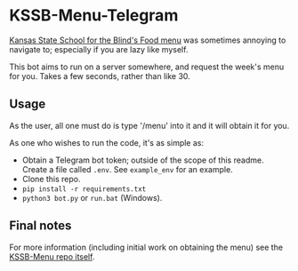 # KSSB-Menu-Telegram

[Kansas State School for the Blind's Food menu](https://kssb.net/parents/menus) was sometimes annoying to navigate to; especially if you are lazy like myself.

This bot aims to run on a server somewhere, and request the week's menu for you. Takes a few seconds, rather than like 30.

## Usage
As the user, all one must do is type '/menu' into it and it will obtain it for you.

As one who wishes to run the code, it's as simple as:
* Obtain a Telegram bot token; outside of the scope of this readme. Create a file called `.env`. See `example_env` for an example.
* Clone this repo.
* `pip install -r requirements.txt`
* `python3 bot.py` or `run.bat` (Windows).

## Final notes
For more information (including initial work on obtaining the menu) see the [KSSB-Menu repo itself](https://github.com/kssb-cc/kssb-menu).

